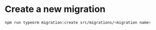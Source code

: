 # Create a new migration

```bash
npm run typeorm migration:create src/migrations/<migration name>
```
